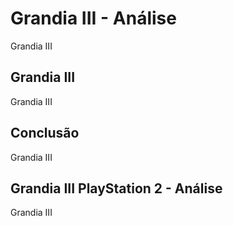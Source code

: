 ---
---

# Grandia III - Análise

Grandia III

## Grandia III

Grandia III

## Conclusão

Grandia III

## Grandia III PlayStation 2 - Análise

Grandia III
